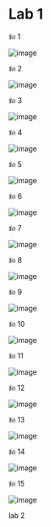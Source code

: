 # Lab 1
ข้อ 1

![image](https://user-images.githubusercontent.com/92082350/168484322-41f496f8-509f-410b-9fbd-429a4a808ce4.png)

ข้อ 2

![image](https://user-images.githubusercontent.com/92082350/168484330-8db15493-7c19-4ee7-957c-abfab70281a2.png)

ข้อ 3 

![image](https://user-images.githubusercontent.com/92082350/168484350-02e40b30-e36b-4c77-a297-cbe6b40aad76.png)

ข้อ 4

![image](https://user-images.githubusercontent.com/92082350/168484362-abb75687-6600-4c47-a5d6-ed477b823d07.png)

ข้อ 5 

![image](https://user-images.githubusercontent.com/92082350/168484378-9e9de50c-2d90-4332-91dc-5b23c15d235a.png)

ข้อ 6

![image](https://user-images.githubusercontent.com/92082350/168484816-cd533c53-993b-4265-8e8d-59ac828022dc.png)

ข้อ 7

![image](https://user-images.githubusercontent.com/92082350/168484835-140f50dd-ec60-4b59-b946-e89c15e32ed2.png)

ข้อ 8

![image](https://user-images.githubusercontent.com/92082350/168484853-1c7d6ced-74f3-4b34-ab56-28d8c8b5a182.png)

ข้อ 9

![image](https://user-images.githubusercontent.com/92082350/168484892-0792ad5e-05ce-409f-9d68-36b5539f6247.png)

ข้อ 10

![image](https://user-images.githubusercontent.com/92082350/168484951-434867b3-8ef6-44ba-9263-6cdcaebfdf3a.png)

ข้อ 11

![image](https://user-images.githubusercontent.com/92082350/168484965-27750114-9cf1-401c-8363-f27fe2018805.png)

ข้อ 12

![image](https://user-images.githubusercontent.com/92082350/168485015-6b601663-fb07-404b-870a-48c0557a8cc8.png)

ข้อ 13

![image](https://user-images.githubusercontent.com/92082350/168485096-1e616fe3-e263-4e3b-a903-30cafac8a378.png)

ข้อ 14

![image](https://user-images.githubusercontent.com/92082350/168485112-9d7f5c8c-33b4-41df-901e-e7c1ed7a53d9.png)

ข้อ 15

![image](https://user-images.githubusercontent.com/92082350/168485147-a1716f92-62fa-438d-8601-38d4a1dfeb68.png)

lab 2


